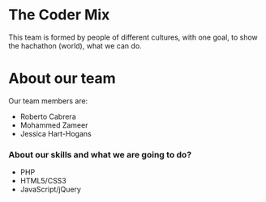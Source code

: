 <h1>The Coder Mix</h1>
This team is formed by people of different cultures, with one goal, to show the hachathon (world), what we can do.

<h1>About our team</h1>
Our team members are:

<ul>
  <li>Roberto Cabrera</li>
  <li>Mohammed Zameer</li>
  <li>Jessica Hart-Hogans</li>
</ul>

<h3>About our skills and what we are going to do?</h3>

<ul>
  <li>PHP</li>
  <li>HTML5/CSS3</li>
  <li>JavaScript/jQuery</li>
</ul>

